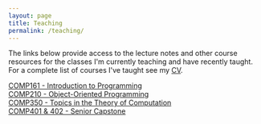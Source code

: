 ```yaml
---
layout: page
title: Teaching
permalink: /teaching/
---
```


 The links below provide access to the lecture notes and other course resources for the classes I'm currently teaching and have recently taught. For a complete list of courses I've taught see my [CV](/cv/).

[COMP161 - Introduction to Programming](/teaching/COMP161/)  
[COMP210 - Object-Oriented Programming](/teaching/COMP210/)  
[COMP350 - Topics in the Theory of Computation](/teaching/COMP350-Theory/)  
[COMP401 & 402 - Senior Capstone](/teaching/COMP401-402/)  
